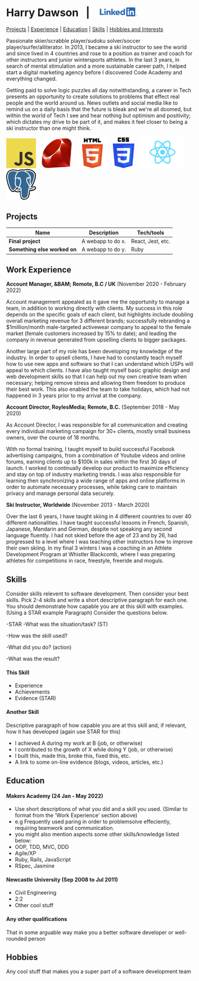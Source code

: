 # Harry Dawson &nbsp; | &nbsp;&nbsp; <a href="https://www.linkedin.com/in/harry-dawson-406910170" title="LinkedIn"><img alt=":LinkedIN" src="Images/LI-Logo.png" width="100"></a>

[Projects](https://github.com/harryclenyg/CV#Projects) | [Experience](https://github.com/harryclenyg/CV#Work-Experience) | [Education](https://github.com/harryclenyg/CV#Education) | [Skills](https://github.com/harryclenyg/CV#Skills) | [Hobbies and Interests](https://github.com/harryclenyg/CV#Hobbies-and-interests)
<br>

Passionate skier/scrabble player/sudoku solver/soccer player/surfer/alliterator. In 2013, I became a ski instructor to see the world and since lived in 4 countries and rose to a position as trainer and coach for other instructors and junior wintersports athletes. In the last 3 years, in search of mental stimulation and a more sustainable career path, I helped start a digital marketing agency before I discovered Code Academy and everything changed.

Getting paid to solve logic puzzles all day notwithstanding, a career in Tech presents an opportunity to create solutions to problems that effect real people and the world around us. News outlets and social media like to remind us on a daily basis that the future is bleak and we're all doomed, but within the world of Tech I see and hear nothing but optimism and positivity; which dictates my drive to be part of it, and makes it feel closer to being a ski instructor than one might think.

<img alt="JS" src="Images/js_logo.svg" width="80">&nbsp;&nbsp;&nbsp;
<img alt="RUBY" src="Images/Ruby_logo.svg" width="80">&nbsp;&nbsp;&nbsp;
<img alt="HTML" src="Images/HTML5.svg.png" width="80">&nbsp;&nbsp;&nbsp;
<img alt="CSS" src="Images/CSS3.svg.png" width="58">&nbsp;&nbsp;&nbsp;
<img alt="REACT" src="Images/React-icon.svg.png" width="120">&nbsp;&nbsp;&nbsp;
<img alt="PSQL" src="Images/Postgresql_elephant.svg.png" width="80">&nbsp;&nbsp;&nbsp;

## Projects

| Name                         | Description       | Tech/tools        |
| ---------------------------- | ----------------- | ----------------- |
| **Final project**            | A webapp to do x. | React, Jest, etc. |
| **Something else worked on** | A webapp to do y. | Ruby              |

## Work Experience

**Account Manager, &BAM; Remote, B.C / UK** (November 2020 - February 2022)

Account management appealed as it gave me the opportunity to manage a team, in addition to working directly with clients. My success in this role depends on the specific goals of each client, but highlights include doubling overall marketing revenue for 3 different brands; successfully rebranding a $1million/month male-targeted activewear company to appeal to the female market (female customers increased by 15% to date); and leading the company in revenue generated from upselling clients to bigger packages. 

Another large part of my role has been developing my knowledge of the industry. In order to upsell clients, I have had to constantly teach myself how to use new apps and software so that I can understand which USPs will appeal to which clients. I have also taught myself basic graphic design and web development skills so that I can help out my own creative team when necessary; helping remove stress and allowing them freedom to produce their best work. This also enabled the team to take holidays, which had not happened in 3 years prior to my arrival at the company.

**Account Director, RoylesMedia; Remote, B.C.** (September 2018 - May 2020)

As Account Director, I was responsible for all communication and creating every individual marketing campaign for 30+ clients, mostly small business owners, over the course of 18 months.

With no formal training, I taught myself to build successful Facebook advertising campaigns, from a combination of Youtube videos and online forums, earning clients up to $100k in sales within the first 30 days of launch.
I worked to continually develop our product to maximize efficiency and stay on top of industry marketing trends. I was also responsible for learning then synchronizing a wide range of apps and online platforms in order to automate necessary processes, while taking care to maintain privacy and manage personal data securely. 

**Ski Instructor, Worldwide** (November 2013 - March 2020)

Over the last 6 years, I have taught skiing in 4 different countries to over 40 different nationalities. I have taught successful lessons in French, Spanish, Japanese, Mandarin and German, despite not speaking any second language fluently. I had not skied before the age of 23 and by 26, had progressed to a level where I was teaching other instructors how to improve their own skiing. In my final 3 winters I was a coaching in an Athlete Development Program at Whistler Blackcomb, where I was preparing athletes for competitions in race, freestyle, freeride and moguls. 

## Skills

Consider skills relevent to software development. Then consider your best skills. Pick 2-4 skills and write a short descriptive paragraph for each one. You should demonstrate how capable you are at this skill with examples.
(Using a STAR example Paragraph) Consider the questions below.

-STAR
-What was the situation/task? (ST)

-How was the skill used?

-What did you do? (action)

-What was the result?


#### This Skill

- Experience
- Achievements
- Evidence (STAR)

#### Another Skill

Descriptive paragraph of how capable you are at this skill and, if relevant, how it has developed (again use STAR for this)

- I achieved A during my work at B (job, or otherwise)
- I contributed to the growth of X while doing Y (job, or otherwise)
- I built this, made this, broke this, fixed this, etc.
- A link to some on-line evidence (blogs, videos, articles, etc.)

## Education

#### Makers Academy (24 Jan - May 2022)
- Use short descriptions of what you did and a skill you used. (Similar to format from the 'Work Experience' section above)
- e.g Frequently used paring in order to problemsolve effeciently, requiring teamwork and communication.
- you might also mention aspects some other skills/knowledge listed below: 
- OOP, TDD, MVC, DDD
- Agile/XP
- Ruby, Rails, JavaScript
- RSpec, Jasmine

#### Newcastle University (Sep 2008 to Jul 2011)

- Civil Engineering
- 2:2
- Other cool stuff

#### Any other qualifications

That in some arguable way make you a better software developer or well-rounded person

## Hobbies

Any cool stuff that makes you a super part of a software development team
